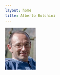 ```yaml
---
layout: home
title: Alberto Bolchini
---
```


<img src="img/alberto-bolchini.jpg" width="100" height="136" alt="Alberto Bolchini" title="Alberto Bolchini" class="portrait shadow"/>
 